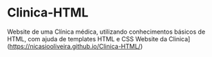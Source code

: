 # Clinica-HTML
Website de uma Clínica médica, utilizando conhecimentos básicos de HTML, com ajuda de templates HTML e CSS
Website da Clinica](https://nicasiooliveira.github.io/Clinica-HTML/)
